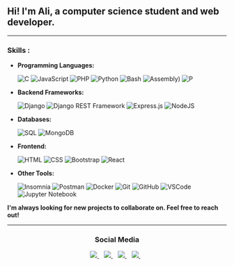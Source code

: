 ## Hi! I'm Ali,  a computer science student and web developer.

<hr>
<h3>Skills :</h3>

* **Programming Languages:**

  ![C](https://img.shields.io/badge/-C-142282?style=flat&logo=C&logoColor=white) ![JavaScript](https://img.shields.io/badge/-JavaScript-F7DF1E?style=flat&logo=javascript&logoColor=white) ![PHP](https://img.shields.io/badge/-php-777BB3?style=flat&logo=php&logoColor=white) ![Python](https://img.shields.io/badge/-Python-3776AB?style=flat&logo=python&logoColor=white) ![Bash](https://img.shields.io/badge/-%3C/%3E%20Bash-2d2e2e?style=flat&logo=&logoColor=white) ![Assembly](https://img.shields.io/badge/x86%20Assembly-lightgrey?style=flat&logo=assambly&logoColor=white)) ![P](https://img.shields.io/badge/-Pascal-8c9dc4?style=flat&logo=C&logoColor=white)


* **Backend Frameworks:**
  
  ![Django](https://img.shields.io/badge/-Django-0b3324?style=flat&logo=django&logoColor=white) ![Django REST Framework](https://img.shields.io/badge/-Django_REST_Framework-a30000?style=flat&logo=django&logoColor=white) ![Express.js](https://img.shields.io/badge/-Express-white?style=flat&logo=express&logoColor=2d2e2e) ![NodeJS](http://img.shields.io/badge/-NodeJS-6EBF20?style=flat&logo=node.js&logoColor=white)
* **Databases:**
  
  ![SQL](https://img.shields.io/badge/-SQL-007DBA?style=flat&logo=mysql&logoColor=white) ![MongoDB](https://img.shields.io/badge/-MongoDB-43A047?style=flat&logo=mongodb&logoColor=white)
* **Frontend:**
  
  ![HTML](https://img.shields.io/badge/-HTML5-E34F26?style=flat&logo=HTML5&logoColor=white) ![CSS](https://img.shields.io/badge/-CSS3-1589FF?style=flat&logo=CSS3&logoColor=white) ![Bootstrap](https://img.shields.io/badge/-Bootstrap-563D7C?style=flat&logo=Bootstrap&logoColor=white) ![React](https://img.shields.io/badge/-React-00D8FF?style=flat&logo=react&logoColor=white)

* **Other Tools:**
  
  ![Insomnia](https://img.shields.io/badge/-Insomnia-5849BE?style=flat&logo=insomnia&logoColor=white) ![Postman](https://img.shields.io/badge/-Postman-FF6C37?style=flat&logo=postman&logoColor=white) ![Docker](https://img.shields.io/badge/-Docker-007ACC?style=flat&logo=docker&logoColor=white) ![Git](https://img.shields.io/badge/-Git-F05032?style=flat&logo=git&logoColor=white) ![GitHub](https://img.shields.io/badge/-Github-181717?style=flat&logo=github&logoColor=white) ![VSCode](https://img.shields.io/badge/-VSCode-007ACC?style=flat&logo=visual-studio-code&logoColor=white) ![Jupyter Notebook](https://img.shields.io/badge/-Jupyter%20Notebook-F37626?logo=jupyter&logoColor=white&style=flat) 

**I'm always looking for new projects to collaborate on. Feel free to reach out!**

<hr>
<h3 align="center">Social Media</h3>
<p align="center">

<!-- Email -->
<a href="mailto:alibouakaz91@gmail.com">
    <img src="https://img.shields.io/badge/Gmail-D14836?style=for-the-badge&logo=gmail&logoColor=white"/>
</a>
&nbsp;&nbsp;

<!-- LinkedIn -->
<a href="https://www.linkedin.com/in/ali-de-bouakaz/">
    <img src="https://img.shields.io/badge/LinkedIn-1877F2?style=for-the-badge&logo=linkedin&logoColor=white"/>
</a>
&nbsp;&nbsp;

<!-- whatsapp  -->
<a href="https://wa.me/+213791528316">
    <img src="https://img.shields.io/badge/whatsapp-25D366?style=for-the-badge&logo=whatsApp&logoColor=white"/>
</a>
&nbsp;&nbsp;

<!-- Telegram -->
<a href="https://t.me/+213791528316">
    <img src="https://img.shields.io/badge/Telegram-0088cc?style=for-the-badge&logo=Telegram&logoColor=white"/>
</a>
&nbsp;&nbsp;

</p>
